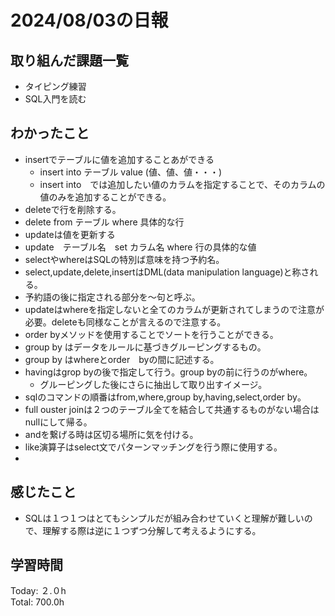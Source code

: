 # 2024/08/03の日報
## 取り組んだ課題一覧
* タイピング練習
* SQL入門を読む
## わかったこと
* insertでテーブルに値を追加することあができる
  *  insert into テーブル value (値、値、値・・・)
  *  insert into　では追加したい値のカラムを指定することで、そのカラムの値のみを追加することができる。
*  deleteで行を削除する。
  *  delete from テーブル where 具体的な行
*  updateは値を更新する
  *  update　テーブル名　set カラム名 where 行の具体的な値
* selectやwhereはSQLの特別ば意味を持つ予約名。
* select,update,delete,insertはDML(data manipulation language)と称される。
* 予約語の後に指定される部分を〜句と呼ぶ。
* updateはwhereを指定しないと全てのカラムが更新されてしまうので注意が必要。deleteも同様なことが言えるので注意する。
* order byメソッドを使用することでソートを行うことができる。
* group by はデータをルールに基づきグルーピングするもの。
* group by はwhereとorder　byの間に記述する。
* havingはgrop byの後で指定して行う。group byの前に行うのがwhere。
  *  グルーピングした後にさらに抽出して取り出すイメージ。
*  sqlのコマンドの順番はfrom,where,group by,having,select,order by。
*  full ouster joinは２つのテーブル全てを結合して共通するものがない場合はnullにして帰る。
*  andを繋げる時は区切る場所に気を付ける。
*  like演算子はselect文でパターンマッチングを行う際に使用する。
*  
## 感じたこと
* SQLは１つ１つはとてもシンプルだが組み合わせていくと理解が難しいので、理解する際は逆に１つずつ分解して考えるようにする。
## 学習時間
Today: ２.０h<br>
Total: 700.0h
